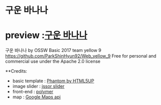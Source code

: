 구운 바나나
==========

# preview :[구운 바나나](https://verssae.github.io/Web_yellow_9/)

구운 바나나 by OSSW Basic 2017 team yellow 9
https://github.com/ParkShinHyun92/Web_yellow_9
Free for personal and commercial use under the Apache 2.0 license

**Credits:

 * basic template : [Phantom by HTML5UP](https://html5up.net)
 * image slider : [jssor slider](https://www.jssor.com)
 * front-end : [polymer](https://www.polymer-project.org/)
 * map : [Google Maps api](https://developers.google.com/maps/documentation/javascript/adding-a-google-map?hl=ko)
